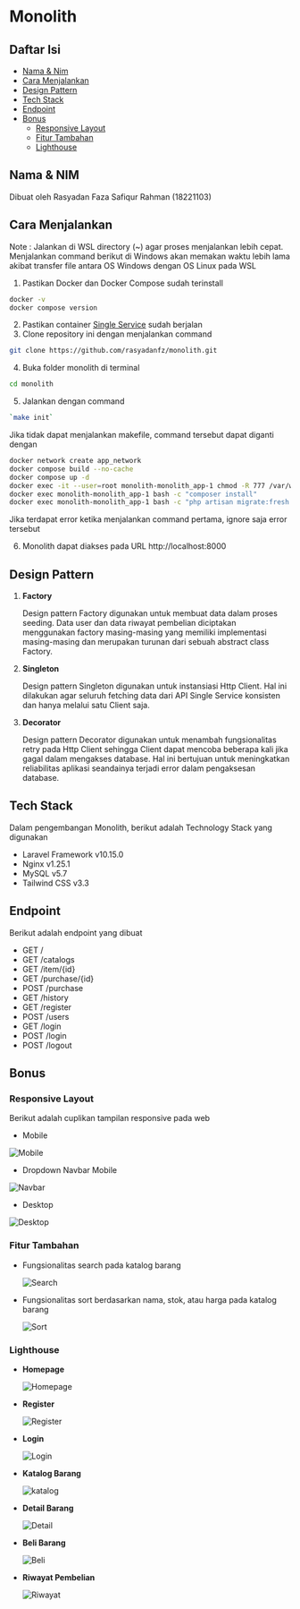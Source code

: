 # Monolith

## Daftar Isi

-   [Nama & Nim](#nama--nim)
-   [Cara Menjalankan](#cara-menjalankan)
-   [Design Pattern](#design-pattern)
-   [Tech Stack](#tech-stack)
-   [Endpoint](#endpoint)
-   [Bonus](#bonus)
    -   [Responsive Layout](#responsive-layout)
    -   [Fitur Tambahan](#fitur-tambahan)
    -   [Lighthouse](#lighthouse)

## Nama & NIM

Dibuat oleh Rasyadan Faza Safiqur Rahman (18221103)

## Cara Menjalankan

Note : Jalankan di WSL directory (~) agar proses menjalankan lebih cepat. Menjalankan command berikut
di Windows akan memakan waktu lebih lama akibat transfer file antara OS Windows dengan OS Linux pada WSL

1. Pastikan Docker dan Docker Compose sudah terinstall

```sh
docker -v
docker compose version
```

2. Pastikan container [Single Service](https://github.com/rasyadanfz/single-service) sudah berjalan
3. Clone repository ini dengan menjalankan command

```sh
git clone https://github.com/rasyadanfz/monolith.git
```

4. Buka folder monolith di terminal

```sh
cd monolith
```

5. Jalankan dengan command

```sh
`make init`
```

Jika tidak dapat menjalankan makefile, command tersebut dapat diganti dengan

```sh
docker network create app_network
docker compose build --no-cache
docker compose up -d
docker exec -it --user=root monolith-monolith_app-1 chmod -R 777 /var/www/storage
docker exec monolith-monolith_app-1 bash -c "composer install"
docker exec monolith-monolith_app-1 bash -c "php artisan migrate:fresh --seed"
```

Jika terdapat error ketika menjalankan command pertama, ignore saja error tersebut

6. Monolith dapat diakses pada URL http://localhost:8000

## Design Pattern

1. **Factory**

    Design pattern Factory digunakan untuk membuat data dalam proses seeding. Data user dan data riwayat pembelian diciptakan menggunakan factory masing-masing yang memiliki implementasi masing-masing dan merupakan turunan dari sebuah abstract class Factory.

2. **Singleton**

    Design pattern Singleton digunakan untuk instansiasi Http Client. Hal ini dilakukan agar seluruh fetching data dari API Single Service konsisten dan hanya melalui satu Client saja.

3. **Decorator**

    Design pattern Decorator digunakan untuk menambah fungsionalitas retry pada Http Client sehingga Client dapat mencoba beberapa kali jika gagal dalam mengakses database. Hal ini bertujuan untuk meningkatkan reliabilitas aplikasi seandainya terjadi error dalam pengaksesan database.

## Tech Stack

Dalam pengembangan Monolith, berikut adalah Technology Stack yang digunakan

-   Laravel Framework v10.15.0
-   Nginx v1.25.1
-   MySQL v5.7
-   Tailwind CSS v3.3

## Endpoint

Berikut adalah endpoint yang dibuat

-   GET /
-   GET /catalogs
-   GET /item/{id}
-   GET /purchase/{id}
-   POST /purchase
-   GET /history
-   GET /register
-   POST /users
-   GET /login
-   POST /login
-   POST /logout

## Bonus

### Responsive Layout

Berikut adalah cuplikan tampilan responsive pada web

-   Mobile

![Mobile](./additional/Responsive%20Mobile.png)

-   Dropdown Navbar Mobile

![Navbar](./additional/Responsive%20Dropdown%20Mobile.png)

-   Desktop

![Desktop](./additional/Responsive%20Desktop.png)

### Fitur Tambahan

-   Fungsionalitas search pada katalog barang

    ![Search](./additional/search.png)

-   Fungsionalitas sort berdasarkan nama, stok, atau harga pada katalog barang

    ![Sort](./additional/Sort%20Harga.png)

### Lighthouse

-   **Homepage**

    ![Homepage](./additional/Lighthouse%20Homepage.png)

-   **Register**

    ![Register](./additional/Lighthouse%20Register.png)

-   **Login**

    ![Login](./additional/Lighthouse%20Login.png)

-   **Katalog Barang**

    ![katalog](./additional/Lighthouse%20Catalogs.png)

-   **Detail Barang**

    ![Detail](./additional/Lighthouse%20Detail%20Barang.png)

-   **Beli Barang**

    ![Beli](./additional/Lighthouse%20Beli%20Barang.png)

-   **Riwayat Pembelian**

    ![Riwayat](./additional/Lighthouse%20history.png)
